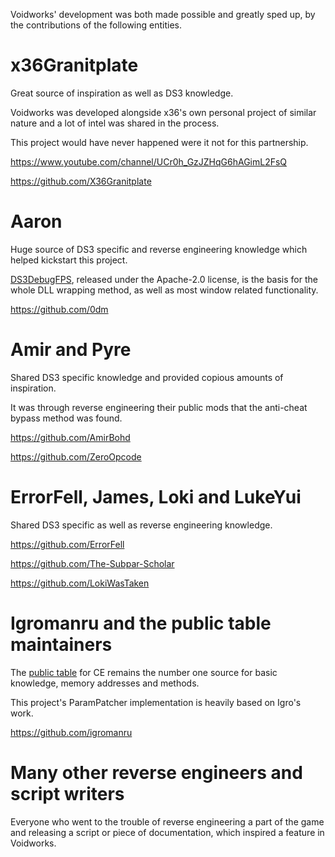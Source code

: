 Voidworks' development was both made possible and greatly sped up, by the contributions of the following entities.


# x36Granitplate

Great source of inspiration as well as DS3 knowledge.

Voidworks was developed alongside x36's own personal project of similar nature and a lot of intel was shared in the process.

This project would have never happened were it not for this partnership.

<https://www.youtube.com/channel/UCr0h_GzJZHqG6hAGimL2FsQ>

<https://github.com/X36Granitplate>


# Aaron

Huge source of DS3 specific and reverse engineering knowledge which helped kickstart this project.

[DS3DebugFPS](https://github.com/0dm/DS3DebugFPS/), released under the Apache-2.0 license, is the basis for the whole DLL wrapping method, as well as most window related functionality.

<https://github.com/0dm>


# Amir and Pyre

Shared DS3 specific knowledge and provided copious amounts of inspiration.

It was through reverse engineering their public mods that the anti-cheat bypass method was found.

<https://github.com/AmirBohd>

<https://github.com/ZeroOpcode>


# ErrorFell, James, Loki and LukeYui

Shared DS3 specific as well as reverse engineering knowledge.

<https://github.com/ErrorFell>

<https://github.com/The-Subpar-Scholar>

<https://github.com/LokiWasTaken>


# Igromanru and the public table maintainers

The [public table](https://github.com/igromanru/Dark-Souls-III-Cheat-Engine-Guide) for CE remains the number one source for basic knowledge, memory addresses and methods.

This project's ParamPatcher implementation is heavily based on Igro's work.

<https://github.com/igromanru>


# Many other reverse engineers and script writers

Everyone who went to the trouble of reverse engineering a part of the game and releasing a script or piece of documentation, which inspired a feature in Voidworks.

